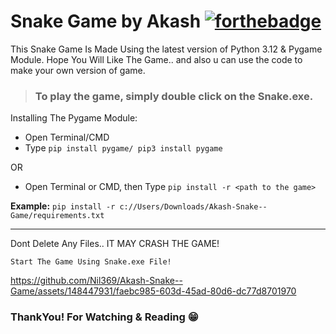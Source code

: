 # Snake Game by Akash [![forthebadge](https://forthebadge.com/images/badges/made-with-python.svg)](https://forthebadge.com)
This Snake Game Is Made Using the latest version of Python 3.12 & Pygame Module.
Hope You Will Like The Game.. and also u can use the code to make your own version of game.

> ### To play the game, simply double click on the **Snake.exe**.


Installing The Pygame Module:
<br>
* Open Terminal/CMD
* Type ```pip install pygame/ pip3 install pygame```

OR

* Open Terminal or CMD, then Type ```pip install -r <path to the game>```

**Example:** ```pip install -r c://Users/Downloads/Akash-Snake--Game/requirements.txt```

---

Dont Delete Any Files.. IT MAY CRASH THE GAME!

```Start The Game Using Snake.exe File!```





https://github.com/Nil369/Akash-Snake--Game/assets/148447931/faebc985-603d-45ad-80d6-dc77d8701970





### ThankYou! For Watching & Reading 😁
